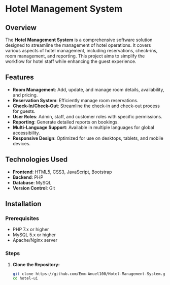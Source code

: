 
# Hotel Management System

## Overview

The **Hotel Management System** is a comprehensive software solution designed to streamline the management of hotel operations. It covers various aspects of hotel management, including reservations, check-ins, room management, and reporting. This project aims to simplify the workflow for hotel staff while enhancing the guest experience.

## Features

- **Room Management**: Add, update, and manage room details, availability, and pricing.
- **Reservation System**: Efficiently manage room reservations.
- **Check-In/Check-Out**: Streamline the check-in and check-out process for guests.
- **User Roles**: Admin, staff, and customer roles with specific permissions.
- **Reporting**: Generate detailed reports on bookings.
- **Multi-Language Support**: Available in multiple languages for global accessibility.
- **Responsive Design**: Optimized for use on desktops, tablets, and mobile devices.

## Technologies Used

- **Frontend**: HTML5, CSS3, JavaScript, Bootstrap
- **Backend**: PHP
- **Database**: MySQL
- **Version Control**: Git 

## Installation

### Prerequisites

- PHP 7.x or higher
- MySQL 5.x or higher
- Apache/Nginx server

### Steps

1. **Clone the Repository:**
   ```bash
   git clone https://github.com/Emm-Anuel100/Hotel-Management-System.git
   cd hotel-ui 
   ```


